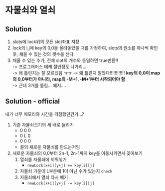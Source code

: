 # 자물쇠와 열쇠

## Solution
1. slots에 lock위의 모든 slot좌표 저장
2. lock의 i,j에 key의 0,0을 올려놓았을 때를 가정하여, slots의 원소를 하나씩 확인 후, 채울 수 있는 것의 갯수를 샌다.
3. 채울 수 있는 수가, 전체 slot의 개수와 동일하면 true반환!!  
-> 프로그래머스 테케 절반정도 나가리....  
-> 왜 틀린지는 잘 모르겠음 ㅠㅠ -> 왜 틀린지 알았다!!!!!!!!!!!! **key의 0,0이 map의 0,0부터가 아니라, map의 -M+1, -M+1부터 시작되어야 함**  
-> 근데 3개를 틀림... 왜지....


## Solution - official
내가 너무 메모리와 시간을 걱정했던건가...?
1. 기존 자물쇠크기의 세 배로 늘리기
    - 0 0 0
    - 0 L 0
    - 0 0 0
    - 꼴의 새로운 자물쇠를 만드는거임
2. 새로운 자물쇠의 0,0부터 2n-1, 2n-1까지 key를 이동시키면서 꽂아보기
    1. 열쇠를 자물쇠에 끼워넣기
        - `newLock[x+i][y+j] += key[i][j]`
    2. 자물쇠 가운데 L부분에 1이 아닌 수가 있는지 `check`
    3. 자물쇠에서 열쇠 다시 빼기
        - `newLock[x+i][y+j] -= key[i][j]`

